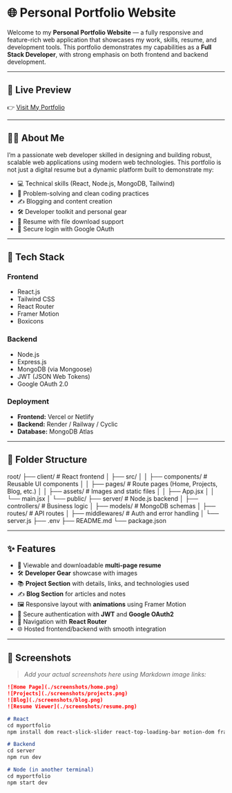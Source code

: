 # 🌐 Personal Portfolio Website

Welcome to my **Personal Portfolio Website** — a fully responsive and feature-rich web application that showcases my work, skills, resume, and development tools. This portfolio demonstrates my capabilities as a **Full Stack Developer**, with strong emphasis on both frontend and backend development.

---

## 🔗 Live Preview

👉 [Visit My Portfolio](https://your-portfolio-link.com)

---

## 🧑‍💻 About Me

I’m a passionate web developer skilled in designing and building robust, scalable web applications using modern web technologies. This portfolio is not just a digital resume but a dynamic platform built to demonstrate my:

- 💻 Technical skills (React, Node.js, MongoDB, Tailwind)
- 🧠 Problem-solving and clean coding practices
- ✍️ Blogging and content creation
- 🛠️ Developer toolkit and personal gear
- 📜 Resume with file download support
- 🔐 Secure login with Google OAuth

---

## 🚀 Tech Stack

### Frontend

- React.js
- Tailwind CSS
- React Router
- Framer Motion
- Boxicons

### Backend

- Node.js
- Express.js
- MongoDB (via Mongoose)
- JWT (JSON Web Tokens)
- Google OAuth 2.0

### Deployment

- **Frontend:** Vercel or Netlify
- **Backend:** Render / Railway / Cyclic
- **Database:** MongoDB Atlas

---

## 📂 Folder Structure

root/
├── client/ # React frontend
│ ├── src/
│ │ ├── components/ # Reusable UI components
│ │ ├── pages/ # Route pages (Home, Projects, Blog, etc.)
│ │ ├── assets/ # Images and static files
│ │ ├── App.jsx
│ │ └── main.jsx
│ └── public/
├── server/ # Node.js backend
│ ├── controllers/ # Business logic
│ ├── models/ # MongoDB schemas
│ ├── routes/ # API routes
│ ├── middlewares/ # Auth and error handling
│ └── server.js
├── .env
├── README.md
└── package.json


---

## ✨ Features

- 📄 Viewable and downloadable **multi-page resume**
- 🛠️ **Developer Gear** showcase with images
- 📚 **Project Section** with details, links, and technologies used
- ✍️ **Blog Section** for articles and notes
- 🖼️ Responsive layout with **animations** using Framer Motion
- 🔐 Secure authentication with **JWT** and **Google OAuth2**
- 🧭 Navigation with **React Router**
- 🌐 Hosted frontend/backend with smooth integration

---

## 📸 Screenshots

> _Add your actual screenshots here using Markdown image links:_

```markdown
![Home Page](./screenshots/home.png)
![Projects](./screenshots/projects.png)
![Blog](./screenshots/blog.png)
![Resume Viewer](./screenshots/resume.png)

# React
cd myportfolio
npm install dom react-slick-slider react-top-loading-bar motion-dom framer-motion emailjs-com axios  

# Backend
cd server
npm run dev

# Node (in another terminal)
cd myportfolio
npm start dev
